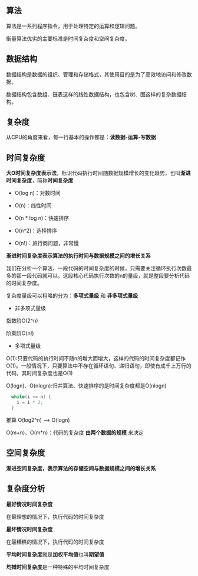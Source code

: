 ## 算法
算法是一系列程序指令，用于处理特定的运算和逻辑问题。

衡量算法优劣的主要标准是时间复杂度和空间复杂度。

## 数据结构
数据结构是数据的组织、管理和存储格式，其使用目的是为了高效地访问和修改数据。

数据结构包含数组、链表这样的线性数据结构，也包含树、图这样的复杂数据结构。


## 复杂度
从CPU的角度来看，每一行基本的操作都是：**读数据-运算-写数据**


## 时间复杂度
**大O时间复杂度表示法**，标识代码执行时间随数据规模增长的变化趋势，也叫**渐进时间复杂度**，简称**时间复杂度**

- O(log n)：对数时间

- O(n)：线性时间

- O(n * log n)：快速排序

- O(n^2)：选择排序

- O(n!)：旅行商问题，非常慢

**渐进时间复杂度表示算法的执行时间与数据规模之间的增长关系**

我们在分析一个算法、一段代码的时间复杂度的时候，只需要关注循环执行次数最多的那一段代码就可以。这段核心代码执行次数的n的量级，就是整段要分析代码的时间复杂度。

复杂度量级可以粗略的分为：**多项式量级** 和 **非多项式量级**

- 非多项式量级

指数阶O(2^n)

阶乘阶O(n!)

- 多项式量级

O(1):只要代码的执行时间不随n的增大而增大，这样的代码的时间复杂度都记作O(1)。一般情况下，只要算法中不存在循环语句、递归语句，即使有成千上万行的代码，其时间复杂度也是O(1)

O(logn)、O(nlogn):归并算法、快速排序的是时间复杂度都是O(nlogn)
```java
  while(i <= n) {
    i = i * 2;
  }
```
推算
O(log2^n) --> O(logn)

O(m+n)、O(m*n)：代码的复杂度 **由两个数据的规模** 来决定


## 空间复杂度

**渐进空间复杂度，表示算法的存储空间与数据规模之间的增长关系**

## 复杂度分析
**最好情况时间复杂度**

在最理想的情况下，执行代码的时间复杂度

**最坏情况时间复杂度**

在最糟糕的情况下，执行代码的时间复杂度

**平均时间复杂度**就是**加权平均值**也叫**期望值**

**均摊时间复杂度**是一种特殊的平均时间复杂度

